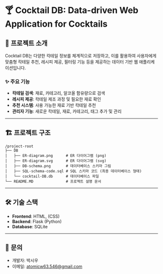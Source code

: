 # 🍸 Cocktail DB: Data-driven Web Application for Cocktails

## 📖 프로젝트 소개
Cocktail DB는 다양한 칵테일 정보를 체계적으로 저장하고, 이를 활용하여 사용자에게 맞춤형 칵테일 추천, 레시피 제공, 필터링 기능 등을 제공하는 데이터 기반 웹 애플리케이션입니다.

### ✨ 주요 기능
- **칵테일 검색**: 재료, 카테고리, 알코올 함유량으로 검색
- **레시피 제공**: 칵테일 제조 과정 및 필요한 재료 확인
- **추천 시스템**: 사용 가능한 재료 기반 칵테일 추천
- **관리자 기능**: 새로운 칵테일, 재료, 카테고리, 태그 추가 및 관리

---

## 🏗️ 프로젝트 구조
```
/project-root  
├── DB
│   ├── ER-diagram.png      # ER 다이어그램 (png)  
│   ├── ER-diagram.svg      # ER 다이어그램 (svg)  
│   ├── DB-schema.png       # 데이터베이스 스키마 그림  
│   ├── SQL-schema-code.sql # SQL 스키마 코드 (최종 데이터베이스 형태)  
│   └── cocktail-DB.db      # 데이터베이스 파일  
└── README.MD               # 프로젝트 설명 문서  
```

---

## 🛠️ 기술 스택
- **Frontend**: HTML, (CSS)
- **Backend**: Flask (Python)
- **Database**: SQLite

---

## 📧 문의
- 개발자: 박시우
- 이메일: atomicw63.546@gmail.com
